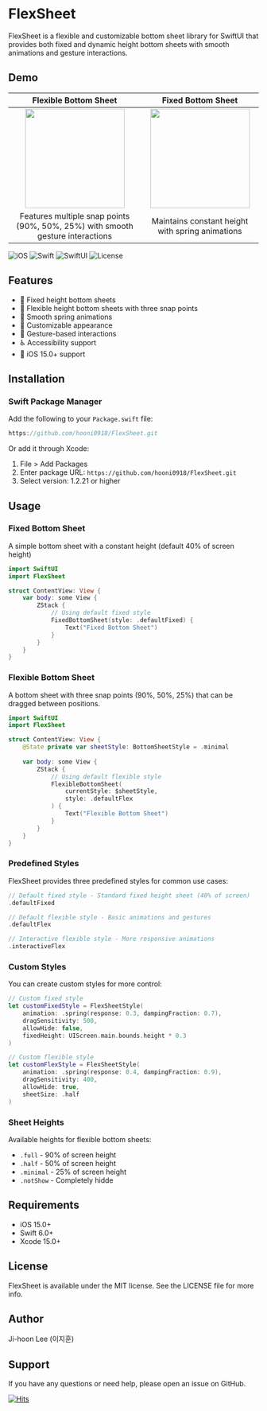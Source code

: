 
# FlexSheet

FlexSheet is a flexible and customizable bottom sheet library for SwiftUI that provides both fixed and dynamic height bottom sheets with smooth animations and gesture interactions.

## Demo

| Flexible Bottom Sheet | Fixed Bottom Sheet |
|:---:|:---:|
| <img src="https://github.com/user-attachments/assets/6085e733-df9e-4b7c-a74a-7cc0d67e77ae" width="200"> | <img src="https://github.com/user-attachments/assets/5afc30ec-237a-46b2-b699-730c6077b0e1" width="200"> |
| Features multiple snap points (90%, 50%, 25%) with smooth gesture interactions | Maintains constant height with spring animations |


![iOS](https://img.shields.io/badge/iOS-15.0%2B-blue)
![Swift](https://img.shields.io/badge/Swift-6.0-orange)
![SwiftUI](https://img.shields.io/badge/SwiftUI-2.0%2B-green)
![License](https://img.shields.io/badge/license-MIT-blue)

## Features

- 🎯 Fixed height bottom sheets
- 📏 Flexible height bottom sheets with three snap points
- 💫 Smooth spring animations
- 🎨 Customizable appearance
- 🔄 Gesture-based interactions
- ♿️ Accessibility support
- 📱 iOS 15.0+ support

## Installation

### Swift Package Manager

Add the following to your `Package.swift` file:

```swift
https://github.com/hooni0918/FlexSheet.git
```

Or add it through Xcode:
1. File > Add Packages
2. Enter package URL: `https://github.com/hooni0918/FlexSheet.git`
3. Select version: 1.2.21 or higher

## Usage

### Fixed Bottom Sheet
A simple bottom sheet with a constant height (default 40% of screen height)

```swift
import SwiftUI
import FlexSheet

struct ContentView: View {
    var body: some View {
        ZStack {
            // Using default fixed style
            FixedBottomSheet(style: .defaultFixed) {
                Text("Fixed Bottom Sheet")
            }
        }
    }
}
```

### Flexible Bottom Sheet
A bottom sheet with three snap points (90%, 50%, 25%) that can be dragged between positions.

```swift
import SwiftUI
import FlexSheet

struct ContentView: View {
    @State private var sheetStyle: BottomSheetStyle = .minimal
    
    var body: some View {
        ZStack {
            // Using default flexible style
            FlexibleBottomSheet(
                currentStyle: $sheetStyle,
                style: .defaultFlex
            ) {
                Text("Flexible Bottom Sheet")
            }
        }
    }
}
```

### Predefined Styles
FlexSheet provides three predefined styles for common use cases:

```swift
// Default fixed style - Standard fixed height sheet (40% of screen)
.defaultFixed

// Default flexible style - Basic animations and gestures
.defaultFlex

// Interactive flexible style - More responsive animations
.interactiveFlex
```

### Custom Styles
You can create custom styles for more control:

```swift
// Custom fixed style
let customFixedStyle = FlexSheetStyle(
    animation: .spring(response: 0.3, dampingFraction: 0.7),
    dragSensitivity: 500,
    allowHide: false,
    fixedHeight: UIScreen.main.bounds.height * 0.3
)

// Custom flexible style
let customFlexStyle = FlexSheetStyle(
    animation: .spring(response: 0.4, dampingFraction: 0.9),
    dragSensitivity: 400,
    allowHide: true,
    sheetSize: .half
)
```

### Sheet Heights
Available heights for flexible bottom sheets:
- `.full` - 90% of screen height
- `.half` - 50% of screen height
- `.minimal` - 25% of screen height
- `.notShow` - Completely hidde
## Requirements

- iOS 15.0+
- Swift 6.0+
- Xcode 15.0+

## License

FlexSheet is available under the MIT license. See the LICENSE file for more info.

## Author

Ji-hoon Lee (이지훈)

## Support

If you have any questions or need help, please open an issue on GitHub.

[![Hits](https://hits.seeyoufarm.com/api/count/incr/badge.svg?url=https%3A%2F%2Fgithub.com%2Fhooni0918%2FFlexSheet&count_bg=%2379C83D&title_bg=%23555555&icon=&icon_color=%23E7E7E7&title=hits&edge_flat=false)](https://hits.seeyoufarm.com)
